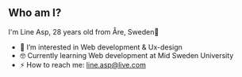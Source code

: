 ## Who am I?
I'm Line Asp, 28 years old from Åre, Sweden🌻

- 🌵 I’m interested in Web development & Ux-design 
- 🤓 Currently learning Web development at Mid Sweden University
- ⚡️ How to reach me: line.asp@live.com
